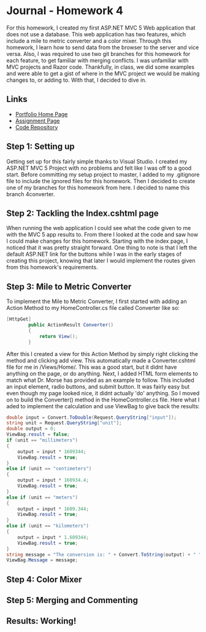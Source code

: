 # Journal - Homework 4

For this homework, I created my first ASP.NET MVC 5 Web application that does not use a database. This web application has two features, which include a mile to metric converter and a color mixer. Through this homework, I learn how to send data from the browser to the server and vice versa. Also, I was required to use two git branches for this homework for each feature, to get familiar with merging conflicts.
I was unfamiliar with MVC projects and Razor code. Thankfully, in class, we did some examples and were able to get a gist of where in the MVC project we would be making changes to, or adding to. With that, I decided to dive in.

## Links

* [Portfolio Home Page](https://nki13.github.io)
* [Assignment Page](http://www.wou.edu/~morses/classes/cs46x/assignments/HW4_1819.html)
* [Code Repository](https://github.com/nki13/nki13.github.io/tree/master/CS460/HWK4)

## Step 1: Setting up

Getting set up for this fairly simple thanks to Visual Studio. I created my ASP.NET MVC 5 Project with no problems and felt like I was off to a good start. Before committing my setup project to master, I added to my .gitignore file to include the ignored files for this homework. Then I decided to create one of my branches for this homework from here. I decided to name this branch 4converter.

## Step 2: Tackling the Index.cshtml page

When running the web application I could see what the code given to me with the MVC 5 app results to. From there I looked at the code and saw how I could make changes for this homework. Starting with the index page, I noticed that it was pretty straight forward.
One thing to note is that I left the default ASP.NET link for the buttons while I was in the early stages of creating this project, knowing that later I would implement the routes given from this homework's requirements. 

## Step 3: Mile to Metric Converter

To implement the Mile to Metric Converter, I first started with adding an Action Method to my HomeController.cs file called Converter like so:
```cs
[HttpGet]
        public ActionResult Converter()
        {
            return View();
        }
```
After this I created a view for this Action Method by simply right clicking the method and clicking add view. This automatically made a Converter.cshtml file for me in /Views/Home/. This was a good start, but it didnt have anything on the page, or do anything.
Next, I added HTML form elements to match what Dr. Morse has provided as an example to follow. This included an input element, radio buttons, and submit button. It was fairly easy but even though my page looked nice, it didnt actually 'do' anything.
So I moved on to build the Converter() method in the HomeController.cs file. Here what I aded to implement the calculation and use ViewBag to give back the results:
```cs
double input = Convert.ToDouble(Request.QueryString["input"]);
string unit = Request.QueryString["unit"];
double output = 0;
ViewBag.result = false;
if (unit == "millimeters")
{
    output = input * 1609344;
    ViewBag.result = true;
}
else if (unit == "centimeters")
{
    output = input * 160934.4;
    ViewBag.result = true;
}
else if (unit == "meters")
{
    output = input * 1609.344;
    ViewBag.result = true;
}
else if (unit == "kilometers")
{
    output = input * 1.609344;
    ViewBag.result = true;
}
string message = "The conversion is: " + Convert.ToString(output) + " " + unit;
ViewBag.Message = message;
```

## Step 4: Color Mixer

## Step 5: Merging and Commenting

## Results: Working!

